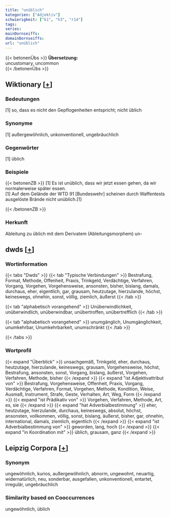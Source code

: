 ```yaml
---
title: "unüblich"
kategorien: ["Adjektiv"]
schwierigkeit: ["k1", "h3", "r14"]
tags:
series:
mainDornseiffs:
domainDornseiffs:
url: "unüblich"
---
```


{{< betonenÜbs >}}
**Übersetzung:**  
uncustomary, uncommon  
{{< /betonenÜbs >}}

## Wiktionary [[+](https://de.wiktionary.org/wiki/unüblich)]

### Bedeutungen
[1] so, dass es nicht den Gepflogenheiten entspricht; nicht üblich  

### Synonyme
[1] außergewöhnlich, unkonventionell, ungebräuchlich  

### Gegenwörter
[1] üblich  

### Beispiele
{{< betonenZB >}}
[1] Es ist unüblich, dass wir jetzt essen gehen, da wir normalerweise später essen.  
[1] Auf dem Gelände der WTD 91 [Bundeswehr] scheinen durch Waffentests ausgelöste Brände nicht unüblich.[1]  

{{< /betonenZB >}}
### Herkunft
Ableitung zu üblich mit dem Derivatem (Ableitungsmorphem) un-  



## dwds [[+](https://www.dwds.de/wb/unüblich)]

### Wortinformation
{{< tabs "Dwds" >}}
{{< tab "Typische Verbindungen" >}}
Bestrafung, Format, Methode, Offenheit, Praxis, Trinkgeld, Verdächtige, Verfahren, Vorgang, Vorgehen, Vorgehensweise, ansonsten, bisher, bislang, damals, durchaus, eher, eigentlich, gar, grausam, heutzutage, hierzulande, höchst, keineswegs, ohnehin, sonst, völlig, ziemlich, äußerst
{{< /tab >}}

{{< tab "alphabetisch vorangehend" >}}
Unüberwindlichkeit, unüberwindlich, unüberwindbar, unübertroffen, unübertrefflich
{{< /tab >}}

{{< tab "alphabetisch vorangehend" >}}
unumgänglich, Unumgänglichkeit, unumkehrbar, Unumkehrbarkeit, unumschränkt
{{< /tab >}}

{{< /tabs >}}

### Wortprofil
{{< expand "Überblick" >}} unsachgemäß, Trinkgeld, eher, durchaus, heutzutage, hierzulande, keineswegs, grausam, Vorgehensweise, höchst, Bestrafung, ansonsten, sonst, Vorgang, bislang, äußerst, Vorgehen, Verfahren, Methode, bisher {{< /expand >}}
{{< expand "ist Adjektivattribut von" >}} Bestrafung, Vorgehensweise, Offenheit, Praxis, Vorgang, Verdächtige, Verfahren, Format, Vorgehen, Methode, Kondition, Weise, Ausmaß, Instrument, Strafe, Geste, Verhalten, Art, Weg, Form {{< /expand >}}
{{< expand "ist Prädikativ von" >}} Vorgehen, Verfahren, Methode, Art, es, sie {{< /expand >}}
{{< expand "hat Adverbialbestimmung" >}} eher, heutzutage, hierzulande, durchaus, keineswegs, absolut, höchst, ansonsten, vollkommen, völlig, sonst, bislang, äußerst, bisher, gar, ohnehin, international, damals, ziemlich, eigentlich {{< /expand >}}
{{< expand "ist Adverbialbestimmung von" >}} geworden, lang, hoch {{< /expand >}}
{{< expand "in Koordination mit" >}} üblich, grausam, ganz {{< /expand >}}

## Leipzig Corpora [[+](https://corpora.uni-leipzig.de/en/res?word=unüblich&corpusId=deu_newscrawl-public_2018)]


### Synonym
ungewöhnlich, kurios, außergewöhnlich, abnorm, ungewohnt, neuartig, widernatürlich, neu, sonderbar, ausgefallen, unkonventionell, entartet, irregulär, ungebräuchlich


### Similarity based on Cooccurrences
ungewöhnlich, üblich

